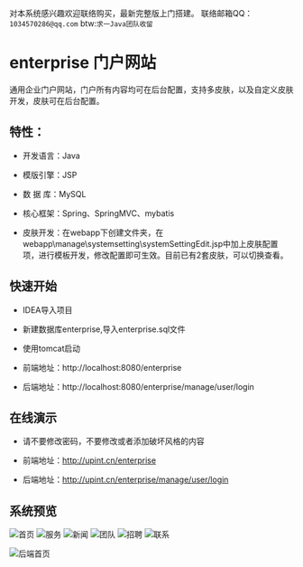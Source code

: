 对本系统感兴趣欢迎联络购买，最新完整版上门搭建。 联络邮箱QQ：`1034570286@qq.com` btw:`求一Java团队收留 `

# enterprise 门户网站

通用企业门户网站，门户所有内容均可在后台配置，支持多皮肤，以及自定义皮肤开发，皮肤可在后台配置。

## 特性：

* 开发语言：Java

* 模版引擎：JSP

* 数 据 库：MySQL

* 核心框架：Spring、SpringMVC、mybatis

* 皮肤开发：在webapp下创建文件夹，在webapp\manage\systemsetting\systemSettingEdit.jsp中加上皮肤配置项，进行模板开发，修改配置即可生效。目前已有2套皮肤，可以切换查看。

## 快速开始

* IDEA导入项目

* 新建数据库enterprise,导入enterprise.sql文件

* 使用tomcat启动

* 前端地址：http://localhost:8080/enterprise

* 后端地址：http://localhost:8080/enterprise/manage/user/login

## 在线演示

* 请不要修改密码，不要修改或者添加破坏风格的内容

* 前端地址：http://upint.cn/enterprise

* 后端地址：http://upint.cn/enterprise/manage/user/login

## 系统预览

![首页](https://github.com/zhupanlinch/enterprise/blob/master/src/main/webapp/attached/image/home.png)
![服务](https://github.com/zhupanlinch/enterprise/blob/master/src/main/webapp/attached/image/service.png)
![新闻](https://github.com/zhupanlinch/enterprise/blob/master/src/main/webapp/attached/image/article.png)
![团队](https://github.com/zhupanlinch/enterprise/blob/master/src/main/webapp/attached/image/team.png)
![招聘](https://github.com/zhupanlinch/enterprise/blob/master/src/main/webapp/attached/image/job.png)
![联系](https://github.com/zhupanlinch/enterprise/blob/master/src/main/webapp/attached/image/contact.png)

![后端首页](https://github.com/zhupanlinch/enterprise/blob/master/src/main/webapp/attached/image/back.png)



